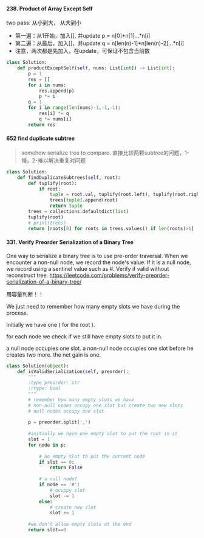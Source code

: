 #### 238. Product of Array Except Self

two pass: 从小到大， 从大到小

- 第一遍：从1开始，加入[], 并update p = n[0]*n[1]...*n[i]
- 第二遍：从最后，加入[]，并update q = n[len(n)-1]*n[len(n)-2]...*n[i]
- 注意，两次都是先加入，在update，可保证不包含当前数

```python
class Solution:
    def productExceptSelf(self, nums: List[int]) -> List[int]:
        p = 1
        res = []
        for i in nums:
            res.append(p)
            p *= i
        q = 1
        for i in range(len(nums)-1,-1,-1):
            res[i] *= q
            q *= nums[i]
        return res
```

#### 652 find duplicate subtree 

> somehow serialize tree to compare. 直接比较两颗subtree的问题，1-慢，2-难以解决重复对问题
```python
class Solution:
    def findDuplicateSubtrees(self, root):
        def tuplify(root):
            if root:
                tuple = root.val, tuplify(root.left), tuplify(root.right)
                trees[tuple].append(root)
                return tuple
        trees = collections.defaultdict(list)
        tuplify(root)
        # print(trees)
        return [roots[0] for roots in trees.values() if len(roots)>1]
```
#### 331. Verify Preorder Serialization of a Binary Tree

One way to serialize a binary tree is to use pre-order traversal. When we encounter a non-null node, we record the node's value. If it is a null node, we record using a sentinel value such as #.
Verify if valid without reconstruct tree.
https://leetcode.com/problems/verify-preorder-serialization-of-a-binary-tree/

用容量判断！！

We just need to remember how many empty slots we have during the process.

Initially we have one ( for the root ).

for each node we check if we still have empty slots to put it in.

a null node occupies one slot.
a non-null node occupies one slot before he creates two more. the net gain is one.
```python
class Solution(object):
    def isValidSerialization(self, preorder):
        """
        :type preorder: str
        :rtype: bool
        """
        # remember how many empty slots we have
        # non-null nodes occupy one slot but create two new slots
        # null nodes occupy one slot
        
        p = preorder.split(',')
        
        #initially we have one empty slot to put the root in it
        slot = 1
        for node in p:
            
            # no empty slot to put the current node
            if slot == 0:
                return False
                
            # a null node?
            if node == '#':
                # ocuppy slot
                slot -= 1
            else:
                # create new slot
                slot += 1
        
        #we don't allow empty slots at the end
        return slot==0
```
